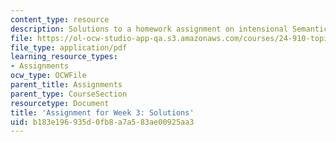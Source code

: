 ```yaml
---
content_type: resource
description: Solutions to a homework assignment on intensional Semantics.
file: https://ol-ocw-studio-app-qa.s3.amazonaws.com/courses/24-910-topics-in-linguistic-theory-propositional-attitudes-spring-2009/b183e196935d0fb8a7a583ae00925aa3_MIT24_910s09_sol_assn02.pdf
file_type: application/pdf
learning_resource_types:
- Assignments
ocw_type: OCWFile
parent_title: Assignments
parent_type: CourseSection
resourcetype: Document
title: 'Assignment for Week 3: Solutions'
uid: b183e196-935d-0fb8-a7a5-83ae00925aa3
---
```

